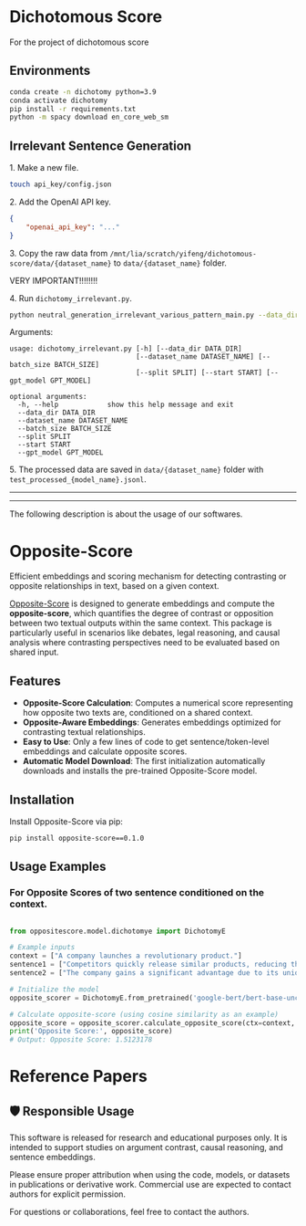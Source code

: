 # Dichotomous Score
For the project of dichotomous score

## Environments

```bash
conda create -n dichotomy python=3.9
conda activate dichotomy
pip install -r requirements.txt
python -m spacy download en_core_web_sm
```

## Irrelevant Sentence Generation

1\. Make a new file.
```bash
touch api_key/config.json
```
2\. Add the OpenAI API key.

```json
{
    "openai_api_key": "..."
}
```

3\. Copy the raw data from `/mnt/lia/scratch/yifeng/dichotomous-score/data/{dataset_name}` to `data/{dataset_name}` folder.

VERY IMPORTANT!!!!!!!!

4\. Run `dichotomy_irrelevant.py`. 

```bash
python neutral_generation_irrelevant_various_pattern_main.py --data_dir 
```

Arguments:
```
usage: dichotomy_irrelevant.py [-h] [--data_dir DATA_DIR]
                               [--dataset_name DATASET_NAME] [--batch_size BATCH_SIZE]
                               [--split SPLIT] [--start START] [--gpt_model GPT_MODEL]

optional arguments:
  -h, --help            show this help message and exit
  --data_dir DATA_DIR
  --dataset_name DATASET_NAME
  --batch_size BATCH_SIZE
  --split SPLIT
  --start START
  --gpt_model GPT_MODEL
```

5\. The processed data are saved in `data/{dataset_name}` folder with `test_processed_{model_name}.jsonl`.

---
---

The following description is about the usage of our softwares. 
# Opposite-Score
Efficient embeddings and scoring mechanism for detecting contrasting or opposite relationships in text, based on a given context.

[Opposite-Score](https://github.com/your-repo/opposite-score) is designed to generate embeddings and compute the **opposite-score**, which quantifies the degree of contrast or opposition between two textual outputs within the same context. This package is particularly useful in scenarios like debates, legal reasoning, and causal analysis where contrasting perspectives need to be evaluated based on shared input.

## Features
- **Opposite-Score Calculation**: Computes a numerical score representing how opposite two texts are, conditioned on a shared context.
- **Opposite-Aware Embeddings**: Generates embeddings optimized for contrasting textual relationships.
- **Easy to Use**: Only a few lines of code to get sentence/token-level embeddings and calculate opposite scores.
- **Automatic Model Download**: The first initialization automatically downloads and installs the pre-trained Opposite-Score model.

## Installation
Install Opposite-Score via pip:
```bash
pip install opposite-score==0.1.0
```



## Usage Examples

### For Opposite Scores of two sentence conditioned on the context.

```python

from oppositescore.model.dichotomye import DichotomyE

# Example inputs
context = ["A company launches a revolutionary product."]
sentence1 = ["Competitors quickly release similar products, reducing the company's advantage."]
sentence2 = ["The company gains a significant advantage due to its unique product."]

# Initialize the model
opposite_scorer = DichotomyE.from_pretrained('google-bert/bert-base-uncased', pooling_strategy='cls').cuda()

# Calculate opposite-score (using cosine similarity as an example)
opposite_score = opposite_scorer.calculate_opposite_score(ctx=context, sent1=sentence1, sent2=sentence2)
print('Opposite Score:', opposite_score)
# Output: Opposite Score: 1.5123178
```


# Reference Papers


## 🛡 Responsible Usage

This software is released for research and educational purposes only. It is intended to support studies on argument contrast, causal reasoning, and sentence embeddings. 

Please ensure proper attribution when using the code, models, or datasets in publications or derivative work. Commercial use are expected to contact authors for explicit permission.

For questions or collaborations, feel free to contact the authors.
